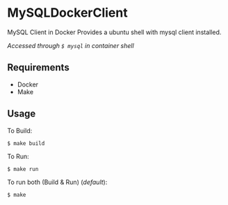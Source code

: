 # MySQLDockerClient
MySQL Client in Docker
Provides a ubuntu shell with mysql client installed.

*Accessed through ```$ mysql``` in container shell*

## Requirements
- Docker
- Make

## Usage
To Build:
```
$ make build
```

To Run:
```
$ make run
```

To run both (Build & Run) (*default*):
```
$ make
```
